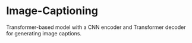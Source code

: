 # Image-Captioning
Transformer-based model with a CNN encoder and Transformer decoder for generating image captions.
